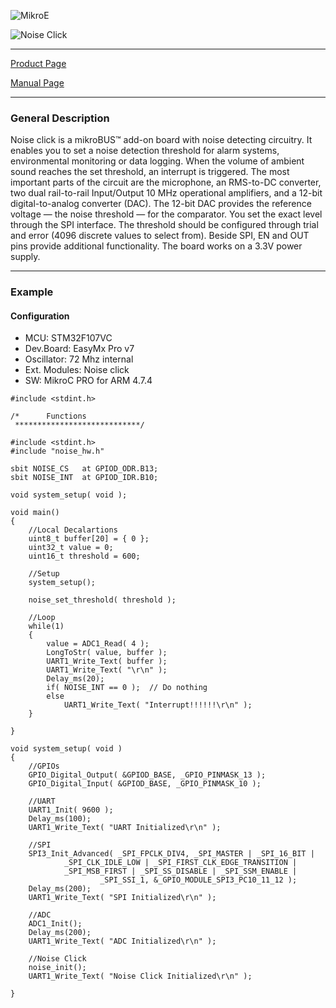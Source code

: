 ![MikroE](http://www.mikroe.com/img/designs/beta/logo_small.png)

![Noise Click](http://cdn.mikroe.com/img/click/noise/noise-click.png)

---
[Product Page](http://www.mikroe.com/click/noise/)

[Manual Page](http://docs.mikroe.com/Noise_click)

---

### General Description

Noise click is a mikroBUS™ add-on board with noise detecting circuitry. It enables you to set a noise detection threshold for alarm systems, environmental monitoring or data logging. When the volume of ambient sound reaches the set threshold, an interrupt is triggered.
The most important parts of the circuit are the microphone, an RMS-to-DC converter, two dual rail-to-rail Input/Output 10 MHz operational amplifiers, and a 12-bit digital-to-analog converter (DAC).
The 12-bit DAC provides the reference voltage — the noise threshold — for the comparator. You set the exact level through the SPI interface. The threshold should be configured through trial and error (4096 discrete values to select from).
Beside SPI, EN and OUT pins provide additional functionality.
The board works on a 3.3V power supply.


---

### Example

#### Configuration
* MCU:             STM32F107VC
* Dev.Board:       EasyMx Pro v7
* Oscillator:      72 Mhz internal
* Ext. Modules:    Noise click
* SW:              MikroC PRO for ARM 4.7.4

```
#include <stdint.h>

/*      Functions
 ****************************/

#include <stdint.h>
#include "noise_hw.h"

sbit NOISE_CS   at GPIOD_ODR.B13;
sbit NOISE_INT  at GPIOD_IDR.B10;

void system_setup( void );

void main() 
{
    //Local Decalartions
    uint8_t buffer[20] = { 0 };
    uint32_t value = 0;
    uint16_t threshold = 600;
    
    //Setup
    system_setup();
    
    noise_set_threshold( threshold );
    
    //Loop
    while(1)
    {
        value = ADC1_Read( 4 );
        LongToStr( value, buffer );
        UART1_Write_Text( buffer );
        UART1_Write_Text( "\r\n" );
        Delay_ms(20);
        if( NOISE_INT == 0 );  // Do nothing
        else
            UART1_Write_Text( "Interrupt!!!!!!\r\n" );
    }

}

void system_setup( void )
{
    //GPIOs
    GPIO_Digital_Output( &GPIOD_BASE, _GPIO_PINMASK_13 );
    GPIO_Digital_Input( &GPIOD_BASE, _GPIO_PINMASK_10 );
    
    //UART
    UART1_Init( 9600 );
    Delay_ms(100);
    UART1_Write_Text( "UART Initialized\r\n" );
    
    //SPI
    SPI3_Init_Advanced( _SPI_FPCLK_DIV4, _SPI_MASTER | _SPI_16_BIT |
            _SPI_CLK_IDLE_LOW | _SPI_FIRST_CLK_EDGE_TRANSITION |
            _SPI_MSB_FIRST | _SPI_SS_DISABLE | _SPI_SSM_ENABLE |
                    _SPI_SSI_1, &_GPIO_MODULE_SPI3_PC10_11_12 );
    Delay_ms(200);
    UART1_Write_Text( "SPI Initialized\r\n" );

    //ADC
    ADC1_Init();
    Delay_ms(200);
    UART1_Write_Text( "ADC Initialized\r\n" );

    //Noise Click
    noise_init();
    UART1_Write_Text( "Noise Click Initialized\r\n" );

}

```


